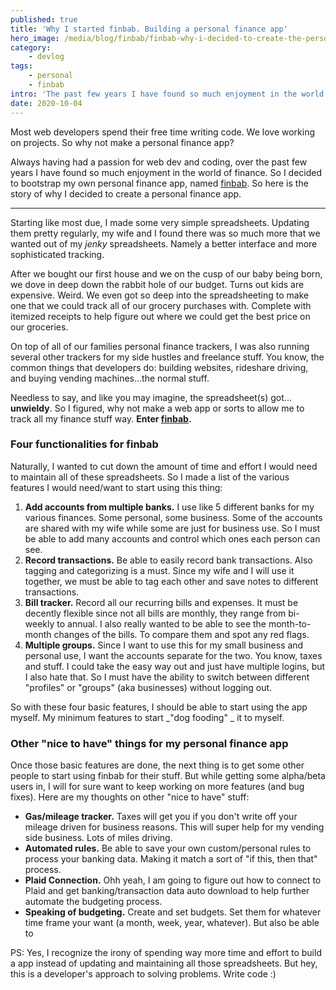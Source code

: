 ```yaml
---
published: true
title: 'Why I started finbab. Building a personal finance app'
hero_image: /media/blog/finbab/finbab-why-i-decided-to-create-the-personal-finance-app-finbabcom.jpg
category:
    - devlog
tags:
    - personal
    - finbab
intro: 'The past few years I have found so much enjoyment in the world of finance. So I decided to make my own personal finance app, named finbab.'
date: 2020-10-04
---
```


Most web developers spend their free time writing code. We love working on projects. So why not make a personal finance app?

Always having had a passion for web dev and coding, over the past few years I have found so much enjoyment in the world of finance. So I decided to bootstrap my own personal finance app, named [finbab](https://finbab.com). So here is the story of why I decided to create a personal finance app.

---

Starting like most due, I made some very simple spreadsheets. Updating them pretty regularly, my wife and I found there was so much more that we wanted out of my _jenky_  spreadsheets. Namely a better interface and more sophisticated tracking.

After we bought our first house and we on the cusp of our baby being born, we dove in deep down the rabbit hole of our budget. Turns out kids are expensive. Weird. We even got so deep into the spreadsheeting to make one that we could track all of our grocery purchases with. Complete with itemized receipts to help figure out where we could get the best price on our groceries.

On top of all of our families personal finance trackers, I was also running several other trackers for my side hustles and freelance stuff. You know, the common things that developers do: building websites, rideshare driving, and buying vending machines...the normal stuff.

Needless to say, and like you may imagine, the spreadsheet(s) got... **unwieldy**. So I figured, why not make a web app or sorts to allow me to track all my finance stuff way. **Enter [finbab](https://finbab.com/).**

### Four functionalities for finbab

Naturally, I wanted to cut down the amount of time and effort I would need to maintain all of these spreadsheets. So I made a list of the various features I would need/want to start using this thing:

1. **Add accounts from multiple banks.** I use like 5 different banks for my various finances. Some personal, some business. Some of the accounts are shared with my wife while some are just for business use. So I must be able to add many accounts and control which ones each person can see.
2. **Record transactions.** Be able to easily record bank transactions. Also tagging and categorizing is a must. Since my wife and I will use it together, we must be able to tag each other and save notes to different transactions.
3. **Bill tracker.** Record all our recurring bills and expenses. It must be decently flexible since not all bills are monthly, they range from bi-weekly to annual. I also really wanted to be able to see the month-to-month changes of the bills. To compare them and spot any red flags.
4. **Multiple groups.** Since I want to use this for my small business and personal use, I want the accounts separate for the two. You know, taxes and stuff. I could take the easy way out and just have multiple logins, but I also hate that. So I must have the ability to switch between different "profiles" or "groups" (aka businesses) without logging out.

So with these four basic features, I should be able to start using the app myself. My minimum features to start  _"dog fooding" _ it to myself.

### Other "nice to have" things for my personal finance app

Once those basic features are done, the next thing is to get some other people to start using finbab for their stuff. But while getting some alpha/beta users in, I will for sure want to keep working on more features (and bug fixes). Here are my thoughts on other "nice to have" stuff:


- **Gas/mileage tracker.** Taxes will get you if you don't write off your mileage driven for business reasons. This will super help for my vending side business. Lots of miles driving.
- **Automated rules.** Be able to save your own custom/personal rules to process your banking data. Making it match a sort of "if this, then that" process.
- **Plaid Connection.** Ohh yeah, I am going to figure out how to connect to Plaid and get banking/transaction data auto download to help further automate the budgeting process.
- **Speaking of budgeting.** Create and set budgets. Set them for whatever time frame your want (a month, week, year, whatever). But also be able to

PS: Yes, I recognize the irony of spending way more time and effort to build a app instead of updating and maintaining all those spreadsheets. But hey, this is a developer's approach to solving problems. Write code :)
